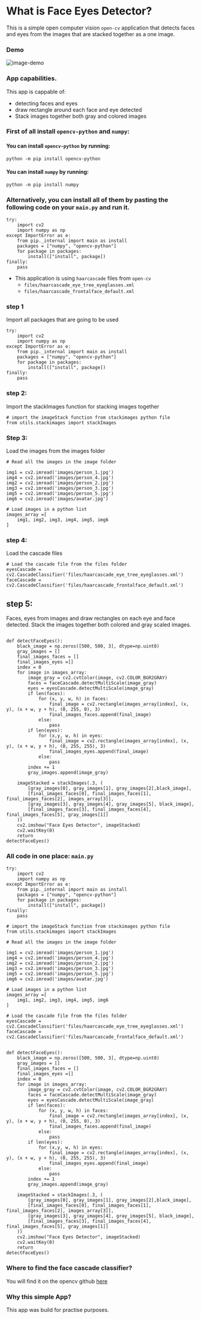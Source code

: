 # What is Face Eyes Detector?
This is a simple open computer vision `open-cv` application that detects faces and eyes from the images that are stacked together as a one image.

### Demo
![image-demo](https://github.com/CrispenGari/car-plates-detection-open-computer-vision/blob/main/images/bandicam%202021-01-04%2012-15-41-143.jpg)
### App capabilities.
This app is cappable of:
* detecting faces and eyes
* draw rectangle around each face and eye detected
* Stack images together both gray and colored images

### First of all install `opencv-python` and `numpy`:
#### You can install `opencv-python` by running:

`python -m pip install opencv-python`

#### You can install `numpy` by running:
`python -m pip install numpy`

### Alternatively, you can install all of them by pasting the following code on your `main.py` and run it.

```
try:
    import cv2
    import numpy as np
except ImportError as e:
    from pip._internal import main as install
    packages = ["numpy", "opencv-python"]
    for package in packages:
        install(["install", package])
finally:
    pass
```
* This application is using `haarcascade` files from `open-cv`
    * `files/haarcascade_eye_tree_eyeglasses.xml`
    * `files/haarcascade_frontalface_default.xml`
    
### step 1
Import all packages that are going to be used
```
try:
    import cv2
    import numpy as np
except ImportError as e:
    from pip._internal import main as install
    packages = ["numpy", "opencv-python"]
    for package in packages:
        install(["install", package])
finally:
    pass
```
### step 2:
Import the stackImages function for stacking images together
```
# import the imageStack function from stackimages python file
from utils.stackimages import stackImages
```
### Step 3:
Load the images from the images folder
```
# Read all the images in the image folder

img1 = cv2.imread('images/person_1.jpg')
img4 = cv2.imread('images/person_4.jpg')
img2 = cv2.imread('images/person_2.jpg')
img3 = cv2.imread('images/person_3.jpg')
img5 = cv2.imread('images/person_5.jpg')
img6 = cv2.imread('images/avatar.jpg')

# Load images in a python list
images_array =[
    img1, img2, img3, img4, img5, img6
]
```
### step 4:
Load the cascade files
```
# Load the cascade file from the files folder
eyesCascade = cv2.CascadeClassifier('files/haarcascade_eye_tree_eyeglasses.xml')
faceCascade = cv2.CascadeClassifier('files/haarcascade_frontalface_default.xml')
```

## step 5:
Faces, eyes from images and draw rectangles on each eye and face detected. Stack the images 
together both colored and gray scaled images. 

```

def detectFaceEyes():
    black_image = np.zeros([500, 500, 3], dtype=np.uint8)
    gray_images = []
    final_images_faces = []
    final_images_eyes =[]
    index = 0
    for image in images_array:
        image_gray = cv2.cvtColor(image, cv2.COLOR_BGR2GRAY)
        faces = faceCascade.detectMultiScale(image_gray)
        eyes = eyesCascade.detectMultiScale(image_gray)
        if len(faces):
            for (x, y, w, h) in faces:
                final_image = cv2.rectangle(images_array[index], (x, y), (x + w, y + h), (0, 255, 0), 3)
                final_images_faces.append(final_image)
            else:
                pass
        if len(eyes):
            for (x,y, w, h) in eyes:
                final_image = cv2.rectangle(images_array[index], (x, y), (x + w, y + h), (0, 255, 255), 3)
                final_images_eyes.append(final_image)
            else:
                pass
        index += 1
        gray_images.append(image_gray)

    imageStacked = stackImages(.3, (
        [gray_images[0], gray_images[1], gray_images[2],black_image],
        [final_images_faces[0], final_images_faces[1], final_images_faces[2], images_array[3]],
        [gray_images[3], gray_images[4], gray_images[5], black_image],
        [final_images_faces[3], final_images_faces[4], final_images_faces[5], gray_images[1]]
    ))
    cv2.imshow("Face Eyes Detector", imageStacked)
    cv2.waitKey(0)
    return
detectFaceEyes()
```
### All code in one place: `main.py`
```
try:
    import cv2
    import numpy as np
except ImportError as e:
    from pip._internal import main as install
    packages = ["numpy", "opencv-python"]
    for package in packages:
        install(["install", package])
finally:
    pass

# import the imageStack function from stackimages python file
from utils.stackimages import stackImages

# Read all the images in the image folder

img1 = cv2.imread('images/person_1.jpg')
img4 = cv2.imread('images/person_4.jpg')
img2 = cv2.imread('images/person_2.jpg')
img3 = cv2.imread('images/person_3.jpg')
img5 = cv2.imread('images/person_5.jpg')
img6 = cv2.imread('images/avatar.jpg')

# Load images in a python list
images_array =[
    img1, img2, img3, img4, img5, img6
]

# Load the cascade file from the files folder
eyesCascade = cv2.CascadeClassifier('files/haarcascade_eye_tree_eyeglasses.xml')
faceCascade = cv2.CascadeClassifier('files/haarcascade_frontalface_default.xml')


def detectFaceEyes():
    black_image = np.zeros([500, 500, 3], dtype=np.uint8)
    gray_images = []
    final_images_faces = []
    final_images_eyes =[]
    index = 0
    for image in images_array:
        image_gray = cv2.cvtColor(image, cv2.COLOR_BGR2GRAY)
        faces = faceCascade.detectMultiScale(image_gray)
        eyes = eyesCascade.detectMultiScale(image_gray)
        if len(faces):
            for (x, y, w, h) in faces:
                final_image = cv2.rectangle(images_array[index], (x, y), (x + w, y + h), (0, 255, 0), 3)
                final_images_faces.append(final_image)
            else:
                pass
        if len(eyes):
            for (x,y, w, h) in eyes:
                final_image = cv2.rectangle(images_array[index], (x, y), (x + w, y + h), (0, 255, 255), 3)
                final_images_eyes.append(final_image)
            else:
                pass
        index += 1
        gray_images.append(image_gray)

    imageStacked = stackImages(.3, (
        [gray_images[0], gray_images[1], gray_images[2],black_image],
        [final_images_faces[0], final_images_faces[1], final_images_faces[2], images_array[3]],
        [gray_images[3], gray_images[4], gray_images[5], black_image],
        [final_images_faces[3], final_images_faces[4], final_images_faces[5], gray_images[1]]
    ))
    cv2.imshow("Face Eyes Detector", imageStacked)
    cv2.waitKey(0)
    return
detectFaceEyes()
```
### Where to find the face cascade classifier?
You will find it on the opencv github [here](https://github.com/opencv/opencv/tree/master/data/haarcascades)
 
### Why this simple App?
This app was build for practise purposes.